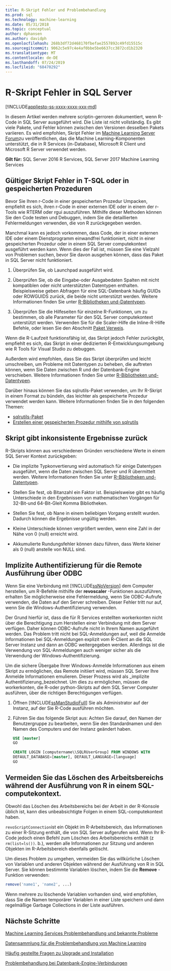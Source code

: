 ```yaml
---
title: R-Skript Fehler und Problembehandlung
ms.prod: sql
ms.technology: machine-learning
ms.date: 05/31/2018
ms.topic: conceptual
author: dphansen
ms.author: davidph
ms.openlocfilehash: 268b3df72d468170fbefae2557892c49fd15515c
ms.sourcegitcommit: 9062c5e97c4e4af0bbe5be6637cc3872cd1b2320
ms.translationtype: MT
ms.contentlocale: de-DE
ms.lasthandoff: 07/24/2019
ms.locfileid: "68470292"
---
```

# <a name="r-scripting-errors-in-sql-server"></a>R-Skript Fehler in SQL Server
[!INCLUDE[appliesto-ss-xxxx-xxxx-xxx-md](../includes/appliesto-ss-xxxx-xxxx-xxx-md.md)]

In diesem Artikel werden mehrere scriptin-gerroren dokumentiert, wenn R-Code in SQL Server ausgeführt wird. Die Liste ist nicht vollständig. Es gibt viele Pakete, und Fehler können zwischen den Versionen desselben Pakets variieren. Es wird empfohlen, Skript Fehler im [Machine Learning Server Forum](https://social.msdn.microsoft.com/Forums/en-US/home?category=MicrosoftR)zu veröffentlichen, das die Machine Learning-Komponenten unterstützt, die in R Services (in-Database), Microsoft R Client und Microsoft R Server verwendet werden.

**Gilt für:** SQL Server 2016 R Services, SQL Server 2017 Machine Learning Services


## <a name="valid-script-fails-in-t-sql-or-in-stored-procedures"></a>Gültiger Skript Fehler in T-SQL oder in gespeicherten Prozeduren

Bevor Sie Ihren r-Code in einer gespeicherten Prozedur Umpacken, empfiehlt es sich, ihren r-Code in einer externen IDE oder in einem der r-Tools wie RTERM oder rgui auszuführen. Mithilfe dieser Methoden können Sie den Code testen und Debuggen, indem Sie die detaillierten Fehlermeldungen verwenden, die von R zurückgegeben werden.

Manchmal kann es jedoch vorkommen, dass Code, der in einer externen IDE oder einem Dienstprogramm einwandfrei funktioniert, nicht in einer gespeicherten Prozedur oder in einem SQL Server computekontext ausgeführt werden kann. Wenn dies der Fall ist, müssen Sie eine Vielzahl von Problemen suchen, bevor Sie davon ausgehen können, dass das Paket in SQL Server nicht funktioniert.

1. Überprüfen Sie, ob Launchpad ausgeführt wird.

2. Überprüfen Sie, ob die Eingabe-oder Ausgabedaten Spalten mit nicht kompatiblen oder nicht unterstützten Datentypen enthalten. Beispielsweise geben Abfragen für eine SQL-Datenbank häufig GUIDs oder ROWGUIDS zurück, die beide nicht unterstützt werden. Weitere Informationen finden Sie unter [R-Bibliotheken und-Datentypen](r/r-libraries-and-data-types.md).

3. Überprüfen Sie die Hilfeseiten für einzelne R-Funktionen, um zu bestimmen, ob alle Parameter für den SQL Server computekontext unterstützt werden. Verwenden Sie für die Scaler-Hilfe die Inline-R-Hilfe Befehle, oder lesen Sie den Abschnitt [Paket Verweis](https://docs.microsoft.com/r-server/r-reference/revoscaler/revoscaler).

Wenn die R-Laufzeit funktionsfähig ist, das Skript jedoch Fehler zurückgibt, empfiehlt es sich, das Skript in einer dedizierten R-Entwicklungsumgebung wie R Tools für Visual Studio zu debuggen.

Außerdem wird empfohlen, dass Sie das Skript überprüfen und leicht umschreiben, um Probleme mit Datentypen zu beheben, die auftreten können, wenn Sie Daten zwischen R und der Datenbank-Engine verschieben. Weitere Informationen finden Sie unter [R-Bibliotheken und-Datentypen](r/r-libraries-and-data-types.md).

Darüber hinaus können Sie das sqlrutils-Paket verwenden, um Ihr R-Skript in einem Format zu bündeln, das leichter als gespeicherte Prozedur verwendet werden kann. Weitere Informationen finden Sie in den folgenden Themen:
* [sqlrutils-Paket](r/ref-r-sqlrutils.md)
* [Erstellen einer gespeicherten Prozedur mithilfe von sqlrutils](r/how-to-create-a-stored-procedure-using-sqlrutils.md)

## <a name="script-returns-inconsistent-results"></a>Skript gibt inkonsistente Ergebnisse zurück

R-Skripts können aus verschiedenen Gründen verschiedene Werte in einem SQL Server Kontext zurückgeben:

- Die implizite Typkonvertierung wird automatisch für einige Datentypen ausgeführt, wenn die Daten zwischen SQL Server und R übermittelt werden. Weitere Informationen finden Sie unter [R-Bibliotheken und-Datentypen](r/r-libraries-and-data-types.md).

- Stellen Sie fest, ob Bitanzahl ein Faktor ist. Beispielsweise gibt es häufig Unterschiede in den Ergebnissen von mathematischen Vorgängen für 32-Bit-und 64-Bit-Gleit Komma Bibliotheken.

- Stellen Sie fest, ob Nane in einem beliebigen Vorgang erstellt wurden. Dadurch können die Ergebnisse ungültig werden.

- Kleine Unterschiede können vergrößert werden, wenn eine Zahl in der Nähe von 0 (null) erreicht wird.

- Akkumulierte Rundungsfehler können dazu führen, dass Werte kleiner als 0 (null) anstelle von NULL sind.

## <a name="implied-authentication-for-remote-execution-via-odbc"></a>Implizite Authentifizierung für die Remote Ausführung über ODBC

Wenn Sie eine Verbindung mit [!INCLUDE[ssNoVersion](../includes/ssnoversion-md.md)] dem Computer herstellen, um R-Befehle mithilfe der **revoscaler** -Funktionen auszuführen, erhalten Sie möglicherweise eine Fehlermeldung, wenn Sie ODBC-Aufrufe verwenden, die Daten auf den Server schreiben. Dieser Fehler tritt nur auf, wenn Sie die Windows-Authentifizierung verwenden.

Der Grund hierfür ist, dass die für R Services erstellten workerkonten nicht über die Berechtigung zum Herstellen einer Verbindung mit dem Server verfügen. Daher können ODBC-Aufrufe nicht in Ihrem Namen ausgeführt werden. Das Problem tritt nicht bei SQL-Anmeldungen auf, weil die Anmelde Informationen bei SQL-Anmeldungen explizit vom R-Client an die SQL Server Instanz und dann an ODBC weitergegeben werden. Allerdings ist die Verwendung von SQL-Anmeldungen auch weniger sicher als die Verwendung der Windows-Authentifizierung.

Um die sichere Übergabe Ihrer Windows-Anmelde Informationen aus einem Skript zu ermöglichen, das Remote initiiert wird, müssen SQL Server Ihre Anmelde Informationen emulieren. Dieser Prozess wird als _implizite Authentifizierung_bezeichnet. Um dies zu ermöglichen, müssen die workerkonten, die R-oder python-Skripts auf dem SQL Server Computer ausführen, über die richtigen Berechtigungen verfügen.

1. Öffnen [!INCLUDE[ssManStudioFull](../includes/ssmanstudiofull-md.md)] Sie als Administrator auf der Instanz, auf der Sie R-Code ausführen möchten.

2. Führen Sie das folgende Skript aus: Achten Sie darauf, den Namen der Benutzergruppe zu bearbeiten, wenn Sie den Standardnamen und den Namen des Computers und der Instanz geändert haben.

    ```sql
    USE [master]
    GO
    
    CREATE LOGIN [computername\\SQLRUserGroup] FROM WINDOWS WITH
    DEFAULT_DATABASE=[master], DEFAULT_LANGUAGE=[language]
    GO
    ```

## <a name="avoid-clearing-the-workspace-while-youre-running-r-in-a-sql-compute-context"></a>Vermeiden Sie das Löschen des Arbeitsbereichs während der Ausführung von R in einem SQL-computekontext.

Obwohl das Löschen des Arbeitsbereichs bei der Arbeit in der R-Konsole üblich ist, kann dies unbeabsichtigte Folgen in einem SQL-computekontext haben.

`revoScriptConnection`ist ein Objekt im R-Arbeitsbereich, das Informationen zu einer R-Sitzung enthält, die von SQL Server aufgerufen wird. Wenn Ihr R-Code jedoch einen Befehl zum Löschen des Arbeitsbereichs enthält (z `rm(list=ls())`. b.), werden alle Informationen zur Sitzung und anderen Objekten im R-Arbeitsbereich ebenfalls gelöscht.

Um dieses Problem zu umgehen, vermeiden Sie das willkürliche Löschen von Variablen und anderen Objekten während der Ausführung von R in SQL Server. Sie können bestimmte Variablen löschen, indem Sie die **Remove** -Funktion verwenden:

```R
remove('name1', 'name2', ...)
```

Wenn mehrere zu löschende Variablen vorhanden sind, wird empfohlen, dass Sie die Namen temporärer Variablen in einer Liste speichern und dann regelmäßige Garbage Collections in der Liste ausführen.



## <a name="next-steps"></a>Nächste Schritte

[Machine Learning Services Problembehandlung und bekannte Probleme](machine-learning-troubleshooting-faq.md)

[Datensammlung für die Problembehandlung von Machine Learning](data-collection-ml-troubleshooting-process.md)

[Häufig gestellte Fragen zu Upgrade und Installation](r/upgrade-and-installation-faq-sql-server-r-services.md)

[Problembehandlung bei Datenbank-Engine-Verbindungen](../database-engine/configure-windows/troubleshoot-connecting-to-the-sql-server-database-engine.md)
